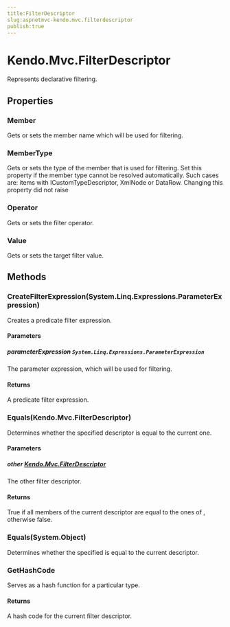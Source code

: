 ```yaml
---
title:FilterDescriptor
slug:aspnetmvc-kendo.mvc.filterdescriptor
publish:true
---
```


# Kendo.Mvc.FilterDescriptor
Represents declarative filtering.


## Properties
### Member
Gets or sets the member name which will be used for filtering.
### MemberType
Gets or sets the type of the member that is used for filtering.
            Set this property if the member type cannot be resolved automatically.
            Such cases are: items with ICustomTypeDescriptor, XmlNode or DataRow.
            Changing this property did not raise
### Operator
Gets or sets the filter operator.
### Value
Gets or sets the target filter value.



## Methods

### CreateFilterExpression(System.Linq.Expressions.ParameterExpression)
Creates a predicate filter expression.



#### Parameters

##### parameterExpression `System.Linq.Expressions.ParameterExpression`
The parameter expression, which will be used for filtering.



#### Returns
A predicate filter expression.


### Equals(Kendo.Mvc.FilterDescriptor)
Determines whether the specified  descriptor
            is equal to the current one.



#### Parameters

##### other [Kendo.Mvc.FilterDescriptor](/api/wrappers/aspnet-mvc/Kendo.Mvc/FilterDescriptor)
The other filter descriptor.



#### Returns
True if all members of the current descriptor are
            equal to the ones of , otherwise false.


### Equals(System.Object)
Determines whether the specified 
            is equal to the current descriptor.





### GetHashCode
Serves as a hash function for a particular type.




#### Returns
A hash code for the current filter descriptor.



